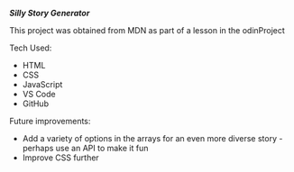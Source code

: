 ***Silly Story Generator***

This project was obtained from MDN as part of a lesson in the odinProject

Tech Used: 
* HTML
* CSS
* JavaScript
* VS Code
* GitHub

Future improvements: 
* Add a variety of options in the arrays for an even more diverse story - perhaps use an API to make it fun
* Improve CSS further